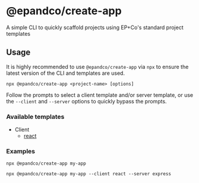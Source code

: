 # @epandco/create-app

A simple CLI to quickly scaffold projects using EP+Co's standard project templates

## Usage

It is highly recommended to use `@epandco/create-app` via `npx` to ensure the latest version of the CLI and templates
are used.

```
npx @epandco/create-app <project-name> [options]
```

Follow the prompts to select a client template and/or server template, or use the `--client` and `--server` options
to quickly bypass the prompts.

### Available templates

- Client
  - [react](templates/client/react)

### Examples

```
npx @epandco/create-app my-app
```

```
npx @epandco/create-app my-app --client react --server express
```
